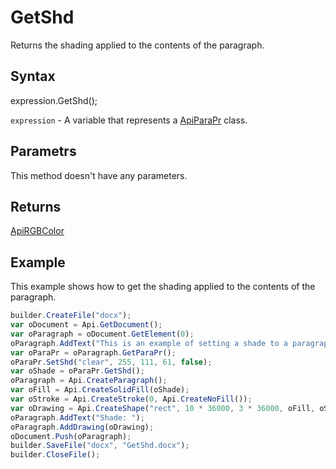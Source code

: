 # GetShd

Returns the shading applied to the contents of the paragraph.

## Syntax

expression.GetShd();

`expression` - A variable that represents a [ApiParaPr](../ApiParaPr.md) class.

## Parametrs

This method doesn't have any parameters.

## Returns

[ApiRGBColor](../../ApiRGBColor/ApiRGBColor.md)

## Example

This example shows how to get the shading applied to the contents of the paragraph.

```javascript
builder.CreateFile("docx");
var oDocument = Api.GetDocument();
var oParagraph = oDocument.GetElement(0);
oParagraph.AddText("This is an example of setting a shade to a paragraph. ");
var oParaPr = oParagraph.GetParaPr();
oParaPr.SetShd("clear", 255, 111, 61, false);
var oShade = oParaPr.GetShd();
oParagraph = Api.CreateParagraph();
var oFill = Api.CreateSolidFill(oShade);
var oStroke = Api.CreateStroke(0, Api.CreateNoFill());
var oDrawing = Api.CreateShape("rect", 10 * 36000, 3 * 36000, oFill, oStroke);
oParagraph.AddText("Shade: ");
oParagraph.AddDrawing(oDrawing);
oDocument.Push(oParagraph);
builder.SaveFile("docx", "GetShd.docx");
builder.CloseFile();
```